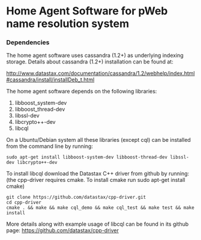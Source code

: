 Home Agent Software for pWeb name resolution system
===================================================


### Dependencies

The home agent software uses cassandra (1.2+) as underlying
indexing storage. Details about cassandra (1.2+) installation can
be found at:

http://www.datastax.com/documentation/cassandra/1.2/webhelp/index.html#cassandra/install/installDeb_t.html

The home agent software depends on the following libraries:

1. libboost_system-dev
2. libboost_thread-dev
3. libssl-dev
4. libcrypto++-dev
5. libcql

On a Ubuntu/Debian system all these libraries (except cql) can be installed from the
command line by running:

```
sudo apt-get install libboost-system-dev libboost-thread-dev libssl-dev libcrypto++-dev 
```

To install libcql download the Datastax C++ driver from github by running:
(the cpp-driver requires cmake. To install cmake run sudo apt-get install cmake)

```
git clone https://github.com/datastax/cpp-driver.git
cd cpp-driver
cmake . && make && make cql_demo && make cql_test && make test && make install
```
More details along with example usage of libcql can be found in its github page:
https://github.com/datastax/cpp-driver 
